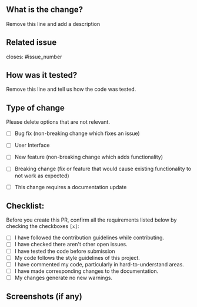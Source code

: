 ## What is the change?
Remove this line and add a description

## Related issue
closes: #issue_number

## How was it tested?
Remove this line and tell us how the code was tested.

## Type of change

Please delete options that are not relevant.

- [ ] Bug fix (non-breaking change which fixes an issue)
- [ ] User Interface
- [ ] New feature (non-breaking change which adds functionality)
- [ ] Breaking change (fix or feature that would cause existing functionality to not work as expected)
- [ ] This change requires a documentation update


## Checklist:
Before you create this PR, confirm all the requirements listed below by checking the checkboxes `[x]`:

-   [ ] I have followed the contribution guidelines while contributing.
-   [ ] I have checked there aren't other open issues.
-   [ ] I have tested the code before submission
-   [ ] My code follows the style guidelines of this project.
-   [ ] I have commented my code, particularly in hard-to-understand areas.
-   [ ] I have made corresponding changes to the documentation.
-   [ ] My changes generate no new warnings.

## Screenshots (if any)
